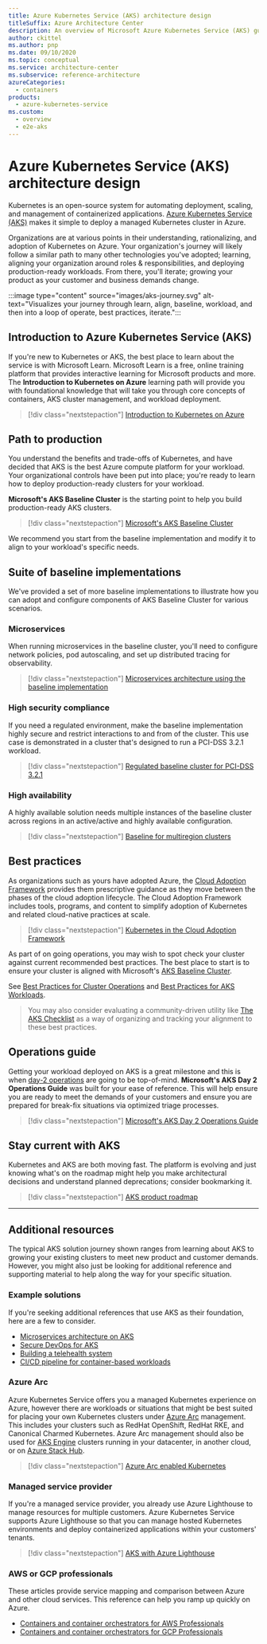 ```yaml
---
title: Azure Kubernetes Service (AKS) architecture design
titleSuffix: Azure Architecture Center
description: An overview of Microsoft Azure Kubernetes Service (AKS) guidance offerings ranging from "just starting out", to production, and through sustained operations.
author: ckittel
ms.author: pnp
ms.date: 09/10/2020
ms.topic: conceptual
ms.service: architecture-center
ms.subservice: reference-architecture
azureCategories:
  - containers
products:
  - azure-kubernetes-service
ms.custom:
  - overview
  - e2e-aks
---
```


# Azure Kubernetes Service (AKS) architecture design

Kubernetes is an open-source system for automating deployment, scaling, and management of containerized applications. [Azure Kubernetes Service (AKS)](/azure/aks/) makes it simple to deploy a managed Kubernetes cluster in Azure.

Organizations are at various points in their understanding, rationalizing, and adoption of Kubernetes on Azure. Your organization's journey will likely follow a similar path to many other technologies you've adopted; learning, aligning your organization around roles & responsibilities, and deploying production-ready workloads. From there, you'll iterate; growing your product as your customer and business demands change.

:::image type="content" source="images/aks-journey.svg" alt-text="Visualizes your journey through learn, align, baseline, workload, and then into a loop of operate, best practices, iterate.":::

## Introduction to Azure Kubernetes Service (AKS)

If you're new to Kubernetes or AKS, the best place to learn about the service is with Microsoft Learn. Microsoft Learn is a free, online training platform that provides interactive learning for Microsoft products and more. The **Introduction to Kubernetes on Azure** learning path will provide you with foundational knowledge that will take you through core concepts of containers, AKS cluster management, and workload deployment.

> [!div class="nextstepaction"]
> [Introduction to Kubernetes on Azure](/learn/paths/intro-to-kubernetes-on-azure/)

## Path to production

You understand the benefits and trade-offs of Kubernetes, and have decided that AKS is the best Azure compute platform for your workload. Your organizational controls have been put into place; you're ready to learn how to deploy production-ready clusters for your workload.

**Microsoft's AKS Baseline Cluster** is the starting point to help you build production-ready AKS clusters. 

> [!div class="nextstepaction"]
> [Microsoft's AKS Baseline Cluster](../../reference-architectures/containers/aks/secure-baseline-aks.yml)

We recommend you start from the baseline implementation and modify it to align to your workload's specific needs.

## Suite of baseline implementations 

We've provided a set of more baseline implementations to illustrate how you can adopt and configure components of AKS Baseline Cluster for various scenarios. 

### Microservices

When running microservices in the baseline cluster, you'll need to configure network policies, pod autoscaling, and set up distributed tracing for observability.

> [!div class="nextstepaction"]
> [Microservices architecture using the baseline implementation](/azure/architecture/reference-architectures/containers/aks-microservices/aks-microservices-advanced)

### High security compliance

If you need a regulated environment, make the baseline implementation highly secure and restrict interactions to and from of the cluster. This use case is demonstrated in a cluster that's designed to run a PCI-DSS 3.2.1 workload.

> [!div class="nextstepaction"]
> [Regulated baseline cluster for PCI-DSS 3.2.1](/azure/architecture/reference-architectures/containers/aks-pci/aks-pci-intro)

### High availability

A highly available solution needs multiple instances of the baseline cluster across regions in an active/active and highly available configuration.

> [!div class="nextstepaction"]
> [Baseline for multiregion clusters](/azure/architecture/reference-architectures/containers/aks-multi-region/aks-multi-cluster)

## Best practices

As organizations such as yours have adopted Azure, the [Cloud Adoption Framework](/azure/cloud-adoption-framework/get-started/) provides them prescriptive guidance as they move between the phases of the cloud adoption lifecycle. The Cloud Adoption Framework includes tools, programs, and content to simplify adoption of Kubernetes and related cloud-native practices at scale.

> [!div class="nextstepaction"]
> [Kubernetes in the Cloud Adoption Framework](/azure/cloud-adoption-framework/innovate/kubernetes/)

As part of on going operations, you may wish to spot check your cluster against current recommended best practices. The best place to start is to ensure your cluster is aligned with Microsoft's [AKS Baseline Cluster](../../reference-architectures/containers/aks/secure-baseline-aks.yml).

See [Best Practices for Cluster Operations](/azure/aks/best-practices) and [Best Practices for AKS Workloads](/azure/aks/best-practices#developer-best-practices).

> You may also consider evaluating a community-driven utility like [The AKS Checklist](https://www.the-aks-checklist.com) as a way of organizing and tracking your alignment to these best practices.

## Operations guide

Getting your workload deployed on AKS is a great milestone and this is when [day-2 operations](https://dzone.com/articles/defining-day-2-operations) are going to be top-of-mind. **Microsoft's AKS Day 2 Operations Guide** was built for your ease of reference. This will help ensure you are ready to meet the demands of your customers and ensure you are prepared for break-fix situations via optimized triage processes.

> [!div class="nextstepaction"]
> [Microsoft's AKS Day 2 Operations Guide](../../operator-guides/aks/aks-triage-practices.md)

## Stay current with AKS

Kubernetes and AKS are both moving fast. The platform is evolving and just knowing what's on the roadmap might help you make architectural decisions and understand planned deprecations; consider bookmarking it.

> [!div class="nextstepaction"]
> [AKS product roadmap](https://aka.ms/aks/roadmap)

---



## Additional resources

The typical AKS solution journey shown ranges from learning about AKS to growing your existing clusters to meet new product and customer demands. However, you might also just be looking for additional reference and supporting material to help along the way for your specific situation.

### Example solutions

If you're seeking additional references that use AKS as their foundation, here are a few to consider.

* [Microservices architecture on AKS](../../reference-architectures/containers/aks-microservices/aks-microservices.yml)
* [Secure DevOps for AKS](../../solution-ideas/articles/secure-devops-for-kubernetes.yml)
* [Building a telehealth system](../../example-scenario/apps/telehealth-system.yml)
* [CI/CD pipeline for container-based workloads](../../example-scenario/apps/devops-with-aks.yml)

### Azure Arc

Azure Kubernetes Service offers you a managed Kubernetes experience on Azure, however there are workloads or situations that might be best suited for placing your own Kubernetes clusters under [Azure Arc](/azure/azure-arc/) management. This includes your clusters such as RedHat OpenShift, RedHat RKE, and Canonical Charmed Kubernetes. Azure Arc management should also be used for [AKS Engine](https://github.com/Azure/aks-engine) clusters running in your datacenter, in another cloud, or on [Azure Stack Hub](/azure-stack/user/azure-stack-kubernetes-aks-engine-overview).

> [!div class="nextstepaction"]
> [Azure Arc enabled Kubernetes](/Azure/azure-arc/kubernetes/overview)

### Managed service provider

If you're a managed service provider, you already use Azure Lighthouse to manage resources for multiple customers. Azure Kubernetes Service supports Azure Lighthouse so that you can manage hosted Kubernetes environments and deploy containerized applications within your customers' tenants.

> [!div class="nextstepaction"]
> [AKS with Azure Lighthouse](/azure/lighthouse/overview)

### AWS or GCP professionals

These articles provide service mapping and comparison between Azure and other cloud services. This reference can help you ramp up quickly on Azure.

* [Containers and container orchestrators for AWS Professionals](../../aws-professional/compute.md#containers-and-container-orchestrators)
* [Containers and container orchestrators for GCP Professionals](../../gcp-professional/services.md#containers-and-container-orchestrators)
